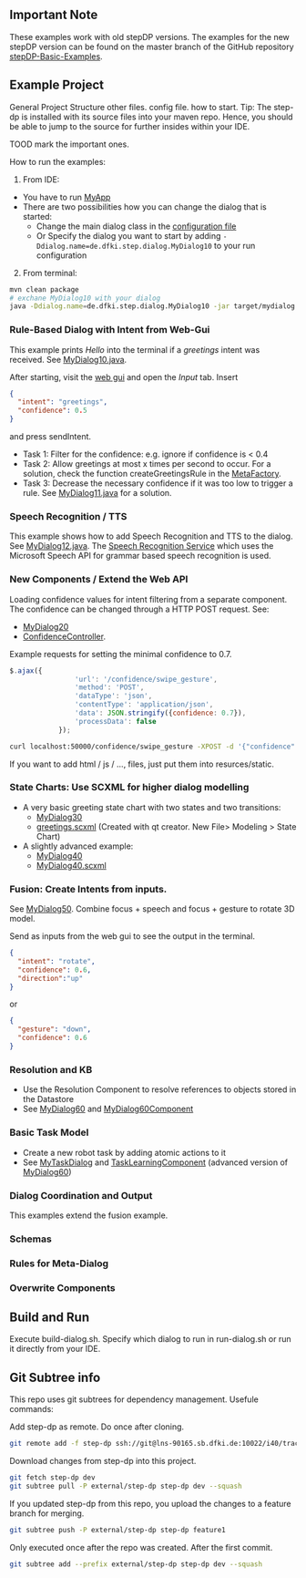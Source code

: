 ## Important Note

These examples work with old stepDP versions. The examples for the new stepDP version can be found on the master branch of the GitHub repository [stepDP-Basic-Examples](https://github.com/DFKI-AID/stepDP-Basic-Examples).

## Example Project
General Project Structure
other files. config file. how to start.
Tip: The step-dp is installed with its source files into your maven repo. Hence, you should be able to jump to the source for further insides within your IDE.

TOOD mark the important ones.


How to run the examples:
1. From IDE:
- You have to run [MyApp](/src/main/java/de/dfk/step/app/MyApp.java)
- There are two possibilities how you can change the dialog that is started:
	- Change the main dialog class in the [configuration file](/src/main/resources/application.yml)
	- Or Specify the dialog you want to start by adding `-Ddialog.name=de.dfki.step.dialog.MyDialog10` to your run configuration


2. From terminal: 
```bash
mvn clean package
# exchane MyDialog10 with your dialog 
java -Ddialog.name=de.dfki.step.dialog.MyDialog10 -jar target/mydialog.jar
```



### Rule-Based Dialog with Intent from Web-Gui
This example prints *Hello* into the terminal if a *greetings* intent was received.
See [MyDialog10.java](src/main/java/de/dfki/step/dialog/MyDialog10.java). 

After starting, visit the [web gui](http://localhost:50000/) and open the *Input* tab. Insert
```json
{
  "intent": "greetings",
  "confidence": 0.5
}
```
and press sendIntent.


- Task 1: Filter for the confidence: e.g. ignore if confidence is < 0.4
- Task 2: Allow greetings at most x times per second to occur. For a solution, check the function createGreetingsRule in the [MetaFactory](src/main/java/de/dfki/step/dialog/MetaFactory.java).
- Task 3: Decrease the necessary confidence if it was too low to trigger a rule. See [MyDialog11.java](src/main/java/de/dfki/step/dialo/MyDialog11.java) for a solution.

### Speech Recognition / TTS
This example shows how to add Speech Recognition and TTS to the dialog. 
See [MyDialog12.java](src/main/java/de/dfki/step/dialog/MyDialog12.java). 
The [Speech Recognition Service](https://lns-90165.sb.dfki.de/gitlab/i40/tractat/step-dp/speech-recognition-service) which uses the Microsoft Speech API for grammar based speech recognition is used. 


### New Components / Extend the Web API
Loading confidence values for intent filtering from a separate component.
The confidence can be changed through a HTTP POST request.
See:
- [MyDialog20](src/main/java/de/dfki/step/dialog/MyDialog20.java)
- [ConfidenceController](src/main/java/de/dfki/step/web/ConfidenceController.java).

Example requests for setting the minimal confidence to 0.7.
```javascript
$.ajax({
                'url': '/confidence/swipe_gesture',
                'method': 'POST',
                'dataType': 'json',
                'contentType': 'application/json',
                'data': JSON.stringify({confidence: 0.7}),
                'processData': false
            });
````

```bash
curl localhost:50000/confidence/swipe_gesture -XPOST -d '{"confidence":0.7}' -H "Content-Type: application/json"
```

If you want to add html / js / ..., files, just put them into resurces/static.


### State Charts: Use SCXML for higher dialog modelling
- A very basic greeting state chart with two states and two transitions:
    - [MyDialog30](src/main/java/de/dfki/step/dialog/MyDialog30.java) 
    - [greetings.scxml](src/main/resources/sc/greetings.scxml) (Created with qt creator. New File> Modeling > State Chart)
- A slightly advanced example:
	- [MyDialog40](src/main/java/de/dfki/step/dialog/MyDialog40.java)
	- [MyDialog40.scxml](src/main/resources/sc/MyDialog40.scxml) 




### Fusion: Create Intents from inputs.
See [MyDialog50](src/main/java/de/dfki/step/dialog/MyDialog50.java). Combine focus + speech and focus + gesture to rotate 3D model.

Send as inputs from the web gui to see the output in the terminal.
```json
{
  "intent": "rotate",
  "confidence": 0.6,
  "direction":"up"
}
```
or
```json
{
  "gesture": "down",
  "confidence": 0.6
}
```

### Resolution and KB
- Use the Resolution Component to resolve references to objects stored in the Datastore
- See [MyDialog60](src/main/java/de/dfki/step/dialog/MyDialog60.java) and [MyDialog60Component](src/main/java/de/dfki/step/dialog/MyDialog60Component.java)

### Basic Task Model
- Create a new robot task by adding atomic actions to it
- See [MyTaskDialog](src/main/java/de/dfki/step/dialog/MyTaskDialog.java) and [TaskLearningComponent](src/main/java/de/dfki/step/tm/TaskLearningComponent.java)
(advanced version of [MyDialog60](src/main/java/de/dfki/step/dialog/MyDialog60.java))

### Dialog Coordination and Output
This examples extend the fusion example. 


### Schemas


### Rules for Meta-Dialog


### Overwrite Components





## Build and Run
Execute build-dialog.sh. Specify which dialog to run in run-dialog.sh or run it directly from your IDE.

## Git Subtree info
This repo uses git subtrees for dependency management.
Usefule commands:

Add step-dp as remote. Do once after cloning.
```bash
git remote add -f step-dp ssh://git@lns-90165.sb.dfki.de:10022/i40/tractat/step-dp/step-dp.git
```

Download changes from step-dp into this project.
```bash
git fetch step-dp dev
git subtree pull -P external/step-dp step-dp dev --squash
```

If you updated step-dp from this repo, you upload the changes to a feature branch for merging.
```bash
git subtree push -P external/step-dp step-dp feature1
```

Only executed once after the repo was created. After the first commit.
```bash
git subtree add --prefix external/step-dp step-dp dev --squash
```

